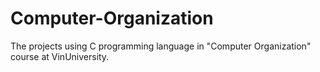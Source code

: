 # Computer-Organization
The projects using C programming language in "Computer Organization" course at VinUniversity.
